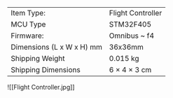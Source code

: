|                           |                   |
| ------------------------- | ----------------- |
| Item Type:                | Flight Controller |
| MCU Type                  | STM32F405         |
| Firmware:                 | Omnibus ~ f4      |
| Dimensions (L x W x H) mm | 36x36mm           |
| Shipping Weight           | 0.015 kg          |
| Shipping Dimensions       | 6 × 4 × 3 cm      |
![[Flight Controller.jpg]]